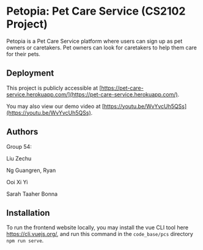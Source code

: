 # Petopia: Pet Care Service (CS2102 Project)

Petopia is a Pet Care Service platform where users can sign up as pet owners or caretakers. Pet owners can look for caretakers to help them care for their pets.

## Deployment
This project is publicly accessible at [https://pet-care-service.herokuapp.com/](https://pet-care-service.herokuapp.com/).

You may also view our demo video at [https://youtu.be/WvYvcUh5QSs](https://youtu.be/WvYvcUh5QSs).

## Authors

Group 54:

Liu Zechu

Ng Guangren, Ryan

Ooi Xi Yi

Sarah Taaher Bonna

## Installation 
To run the frontend website locally, you may install the vue CLI tool here https://cli.vuejs.org/,
and run this command in the `code_base/pcs` directory `npm run serve`.
